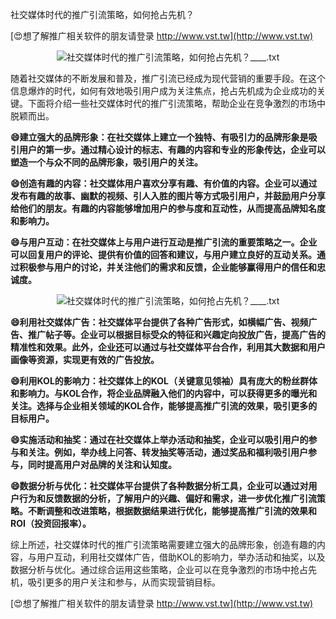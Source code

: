 社交媒体时代的推广引流策略，如何抢占先机？

[😍想了解推广相关软件的朋友请登录 http://www.vst.tw](http://www.vst.tw)

 <center><img src="https://vst.tw/MP4/tuiguang/png/0.png" alt="社交媒体时代的推广引流策略，如何抢占先机？____.txt"></center>

随着社交媒体的不断发展和普及，推广引流已经成为现代营销的重要手段。在这个信息爆炸的时代，如何有效地吸引用户成为关注焦点，抢占先机成为企业成功的关键。下面将介绍一些社交媒体时代的推广引流策略，帮助企业在竞争激烈的市场中脱颖而出。

**😄建立强大的品牌形象：在社交媒体上建立一个独特、有吸引力的品牌形象是吸引用户的第一步。通过精心设计的标志、有趣的内容和专业的形象传达，企业可以塑造一个与众不同的品牌形象，吸引用户的关注。**

**😄创造有趣的内容：社交媒体用户喜欢分享有趣、有价值的内容。企业可以通过发布有趣的故事、幽默的视频、引人入胜的图片等方式吸引用户，并鼓励用户分享给他们的朋友。有趣的内容能够增加用户的参与度和互动性，从而提高品牌知名度和影响力。**

**😄与用户互动：在社交媒体上与用户进行互动是推广引流的重要策略之一。企业可以回复用户的评论、提供有价值的回答和建议，与用户建立良好的互动关系。通过积极参与用户的讨论，并关注他们的需求和反馈，企业能够赢得用户的信任和忠诚度。**

 <center><img src="https://vst.tw/MP4/tuiguang/png/6.png" alt="社交媒体时代的推广引流策略，如何抢占先机？____.txt"></center>

**😄利用社交媒体广告：社交媒体平台提供了各种广告形式，如横幅广告、视频广告、推广帖子等。企业可以根据目标受众的特征和兴趣定向投放广告，提高广告的精准性和效果。此外，企业还可以通过与社交媒体平台合作，利用其大数据和用户画像等资源，实现更有效的广告投放。**

**😄利用KOL的影响力：社交媒体上的KOL（关键意见领袖）具有庞大的粉丝群体和影响力。与KOL合作，将企业品牌融入他们的内容中，可以获得更多的曝光和关注。选择与企业相关领域的KOL合作，能够提高推广引流的效果，吸引更多的目标用户。**

**😄实施活动和抽奖：通过在社交媒体上举办活动和抽奖，企业可以吸引用户的参与和关注。例如，举办线上问答、转发抽奖等活动，通过奖品和福利吸引用户参与，同时提高用户对品牌的关注和认知度。**

**😄数据分析与优化：社交媒体平台提供了各种数据分析工具，企业可以通过对用户行为和反馈数据的分析，了解用户的兴趣、偏好和需求，进一步优化推广引流策略。不断调整和改进策略，根据数据结果进行优化，能够提高推广引流的效果和ROI（投资回报率）。**

综上所述，社交媒体时代的推广引流策略需要建立强大的品牌形象，创造有趣的内容，与用户互动，利用社交媒体广告，借助KOL的影响力，举办活动和抽奖，以及数据分析与优化。通过综合运用这些策略，企业可以在竞争激烈的市场中抢占先机，吸引更多的用户关注和参与，从而实现营销目标。

[😍想了解推广相关软件的朋友请登录 http://www.vst.tw](http://www.vst.tw)



